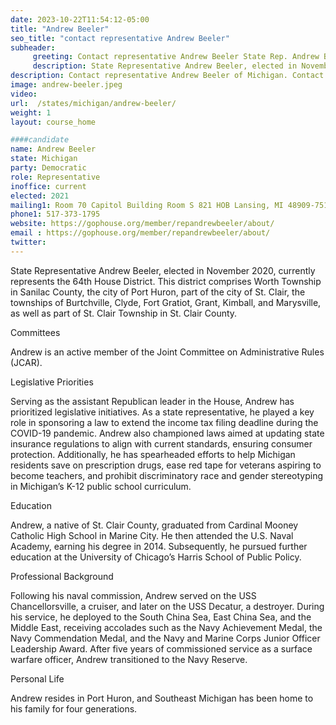```yaml
---
date: 2023-10-22T11:54:12-05:00
title: "Andrew Beeler"
seo_title: "contact representative Andrew Beeler"
subheader:
     greeting: Contact representative Andrew Beeler State Rep. Andrew Beeler was first elected to serve the 35th District in the Michigan House of Representatives in November 2020.Rep. Andrew Beeler represents the 34th House District, which covers most of Lenawee County.
     description: State Representative Andrew Beeler, elected in November 2020, currently represents the 64th House District. This district comprises Worth Township in Sanilac County, the city of Port Huron, part of the city of St. Clair, the townships of Burtchville, Clyde, Fort Gratiot, Grant, Kimball, and Marysville, as well as part of St. Clair Township in St. Clair County.
description: Contact representative Andrew Beeler of Michigan. Contact information for Andrew Beeler includes email address, phone number, and mailing address.
image: andrew-beeler.jpeg
video:
url:  /states/michigan/andrew-beeler/
weight: 1
layout: course_home

####candidate
name: Andrew Beeler
state: Michigan
party: Democratic
role: Representative
inoffice: current
elected: 2021
mailing1: Room 70 Capitol Building Room S 821 HOB Lansing, MI 48909-7514
phone1: 517-373-1795
website: https://gophouse.org/member/repandrewbeeler/about/
email : https://gophouse.org/member/repandrewbeeler/about/
twitter:
---
```


State Representative Andrew Beeler, elected in November 2020, currently represents the 64th House District. This district comprises Worth Township in Sanilac County, the city of Port Huron, part of the city of St. Clair, the townships of Burtchville, Clyde, Fort Gratiot, Grant, Kimball, and Marysville, as well as part of St. Clair Township in St. Clair County.

Committees

Andrew is an active member of the Joint Committee on Administrative Rules (JCAR).

Legislative Priorities

Serving as the assistant Republican leader in the House, Andrew has prioritized legislative initiatives. As a state representative, he played a key role in sponsoring a law to extend the income tax filing deadline during the COVID-19 pandemic. Andrew also championed laws aimed at updating state insurance regulations to align with current standards, ensuring consumer protection. Additionally, he has spearheaded efforts to help Michigan residents save on prescription drugs, ease red tape for veterans aspiring to become teachers, and prohibit discriminatory race and gender stereotyping in Michigan’s K-12 public school curriculum.

Education

Andrew, a native of St. Clair County, graduated from Cardinal Mooney Catholic High School in Marine City. He then attended the U.S. Naval Academy, earning his degree in 2014. Subsequently, he pursued further education at the University of Chicago’s Harris School of Public Policy.

Professional Background

Following his naval commission, Andrew served on the USS Chancellorsville, a cruiser, and later on the USS Decatur, a destroyer. During his service, he deployed to the South China Sea, East China Sea, and the Middle East, receiving accolades such as the Navy Achievement Medal, the Navy Commendation Medal, and the Navy and Marine Corps Junior Officer Leadership Award. After five years of commissioned service as a surface warfare officer, Andrew transitioned to the Navy Reserve.

Personal Life

Andrew resides in Port Huron, and Southeast Michigan has been home to his family for four generations.
